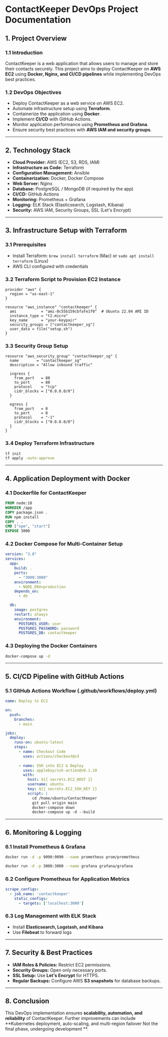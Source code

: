 # **ContactKeeper DevOps Project Documentation**

## **1. Project Overview**
### **1.1 Introduction**
ContactKeeper is a web application that allows users to manage and store their contacts securely. This project aims to deploy ContactKeeper on **AWS EC2** using **Docker, Nginx, and CI/CD pipelines** while implementing DevOps best practices.

### **1.2 DevOps Objectives**
- Deploy ContactKeeper as a web service on AWS EC2.
- Automate infrastructure setup using **Terraform**.
- Containerize the application using **Docker**.
- Implement **CI/CD** with GitHub Actions.
- Monitor application performance using **Prometheus and Grafana**.
- Ensure security best practices with **AWS IAM and security groups**.

---

## **2. Technology Stack**
- **Cloud Provider:** AWS (EC2, S3, RDS, IAM)
- **Infrastructure as Code:** Terraform
- **Configuration Management:** Ansible
- **Containerization:** Docker, Docker Compose
- **Web Server:** Nginx
- **Database:** PostgreSQL / MongoDB (if required by the app)
- **CI/CD:** GitHub Actions
- **Monitoring:** Prometheus + Grafana
- **Logging:** ELK Stack (Elasticsearch, Logstash, Kibana)
- **Security:** AWS IAM, Security Groups, SSL (Let's Encrypt)

---

## **3. Infrastructure Setup with Terraform**
### **3.1 Prerequisites**
- Install Terraform: `brew install terraform` (Mac) or `sudo apt install terraform` (Linux)
- AWS CLI configured with credentials

### **3.2 Terraform Script to Provision EC2 Instance**
```hcl
provider "aws" {
  region = "us-east-1"
}

resource "aws_instance" "contactkeeper" {
  ami           = "ami-0c55b159cbfafe1f0"  # Ubuntu 22.04 AMI ID
  instance_type = "t2.micro"
  key_name      = "your-keypair"
  security_groups = ["contactkeeper_sg"]
  user_data = file("setup.sh")
}
```

### **3.3 Security Group Setup**
```hcl
resource "aws_security_group" "contactkeeper_sg" {
  name        = "contactkeeper_sg"
  description = "Allow inbound traffic"
  
  ingress {
    from_port   = 80
    to_port     = 80
    protocol    = "tcp"
    cidr_blocks = ["0.0.0.0/0"]
  }

  egress {
    from_port   = 0
    to_port     = 0
    protocol    = "-1"
    cidr_blocks = ["0.0.0.0/0"]
  }
}
```

### **3.4 Deploy Terraform Infrastructure**
```sh
tf init
tf apply -auto-approve
```

---

## **4. Application Deployment with Docker**
### **4.1 Dockerfile for ContactKeeper**
```dockerfile
FROM node:18
WORKDIR /app
COPY package.json .
RUN npm install
COPY . .
CMD ["npm", "start"]
EXPOSE 3000
```

### **4.2 Docker Compose for Multi-Container Setup**
```yaml
version: "3.8"
services:
  app:
    build: .
    ports:
      - "3000:3000"
    environment:
      - NODE_ENV=production
    depends_on:
      - db

  db:
    image: postgres
    restart: always
    environment:
      POSTGRES_USER: user
      POSTGRES_PASSWORD: password
      POSTGRES_DB: contactkeeper
```

### **4.3 Deploying the Docker Containers**
```sh
docker-compose up -d
```

---

## **5. CI/CD Pipeline with GitHub Actions**
### **5.1 GitHub Actions Workflow (.github/workflows/deploy.yml)**
```yaml
name: Deploy to EC2

on:
  push:
    branches:
      - main

jobs:
  deploy:
    runs-on: ubuntu-latest
    steps:
      - name: Checkout Code
        uses: actions/checkout@v3
      
      - name: SSH into EC2 & Deploy
        uses: appleboy/ssh-action@v0.1.10
        with:
          host: ${{ secrets.EC2_HOST }}
          username: ubuntu
          key: ${{ secrets.EC2_SSH_KEY }}
          script: |
            cd /home/ubuntu/ContactKeeper
            git pull origin main
            docker-compose down
            docker-compose up -d --build
```

---

## **6. Monitoring & Logging**
### **6.1 Install Prometheus & Grafana**
```sh
docker run -d -p 9090:9090 --name prometheus prom/prometheus
```
```sh
docker run -d -p 3000:3000 --name grafana grafana/grafana
```
### **6.2 Configure Prometheus for Application Metrics**
```yaml
scrape_configs:
  - job_name: 'contactkeeper'
    static_configs:
      - targets: ['localhost:3000']
```
### **6.3 Log Management with ELK Stack**
- Install **Elasticsearch, Logstash, and Kibana**
- Use **Filebeat** to forward logs

---

## **7. Security & Best Practices**
- **IAM Roles & Policies:** Restrict EC2 permissions.
- **Security Groups:** Open only necessary ports.
- **SSL Setup:** Use **Let's Encrypt** for HTTPS.
- **Regular Backups:** Configure AWS **S3 snapshots** for database backups.

---

## **8. Conclusion**
This DevOps implementation ensures **scalability, automation, and reliability** of ContactKeeper. Further improvements can include **Kubernetes deployment, auto-scaling, and multi-region failover
Not the final phase, undergoing development 
**.


